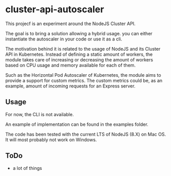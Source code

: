 # cluster-api-autoscaler

This projecf is an experiment around the NodeJS Cluster API.

The goal is to bring a solution allowing a hybrid usage. you can either instantiate the autoscaler in your code or use it as a cli.

The motivation behind it is related to the usage of NodeJS and its Cluster API in Kubernetes. Instead of defining a static amount of workers, the module takes care of increasing or decreasing the amount of workers based on CPU usage and memory available for each of them.

Such as the Horizontal Pod Autoscaler of Kubernetes, the module aims to provide a support for custom metrics. The custom metrics could be, as an example, amount of incoming requests for an Express server.

## Usage

For now, the CLI is not available.

An example of implementation can be found in the examples folder.

The code has been tested with the current LTS of NodeJS (8.X) on Mac OS. It will most probably not work on Windows.

## ToDo

- a lot of things